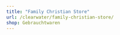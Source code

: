 ```yaml
---
title: "Family Christian Store"
url: /clearwater/family-christian-store/
shop: Gebrauchtwaren
---
```

